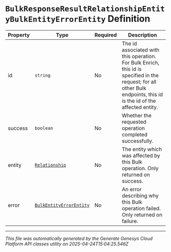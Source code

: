 # `BulkResponseResultRelationshipEntityBulkEntityErrorEntity` Definition

| Property | Type | Required | Description |
|----------|------|----------|-------------|
| id | `string` | No | The id associated with this operation. For Bulk Enrich, this id is specified in the request; for all other Bulk endpoints, this id is the id of the affected entity. |
| success | `boolean` | No | Whether the requested operation completed successfully. |
| entity | [`Relationship`](relationship-definition.md) | No | The entity which was affected by this Bulk operation. Only returned on success. |
| error | [`BulkEntityErrorEntity`](bulkentityerrorentity-definition.md) | No | An error describing why this Bulk operation failed. Only returned on failure. |

---

*This file was automatically generated by the Generate Genesys Cloud Platform API classes utility on 2025-04-24T15:04:25.546Z*